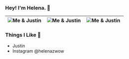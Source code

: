 ### Hey! I'm Helena. 👋

<img align="left" alt="Me & Justin" src="https://pbs.twimg.com/media/FOMdG1JVQAMxcV1?format=jpg&name=large"/> |  <img align="left" alt="Me & Justin"  src="https://pbs.twimg.com/media/FNR786vVkAER7_u?format=jpg&name=large"/> |  <img align="left" alt="Me & Justin" src="https://pbs.twimg.com/media/FOMdG1pVsAELThi?format=jpg&name=large"/>
|:-------------------------:|:-------------------------:|:-------------------------:|

### Things I Like 🚀
- Justin
- Instagram @helenazwow
